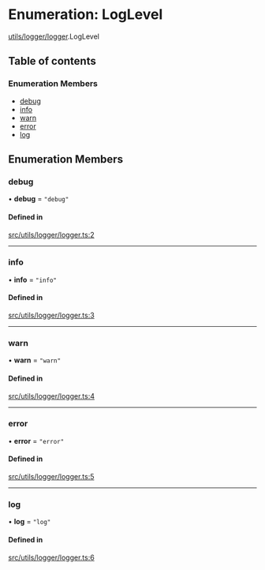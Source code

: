 # Enumeration: LogLevel

[utils/logger/logger](../modules/utils_logger_logger.md).LogLevel

## Table of contents

### Enumeration Members

- [debug](utils_logger_logger.LogLevel.md#debug)
- [info](utils_logger_logger.LogLevel.md#info)
- [warn](utils_logger_logger.LogLevel.md#warn)
- [error](utils_logger_logger.LogLevel.md#error)
- [log](utils_logger_logger.LogLevel.md#log)

## Enumeration Members

### debug

• **debug** = ``"debug"``

#### Defined in

[src/utils/logger/logger.ts:2](https://github.com/golemfactory/golem-js/blob/c28a1b0/src/utils/logger/logger.ts#L2)

___

### info

• **info** = ``"info"``

#### Defined in

[src/utils/logger/logger.ts:3](https://github.com/golemfactory/golem-js/blob/c28a1b0/src/utils/logger/logger.ts#L3)

___

### warn

• **warn** = ``"warn"``

#### Defined in

[src/utils/logger/logger.ts:4](https://github.com/golemfactory/golem-js/blob/c28a1b0/src/utils/logger/logger.ts#L4)

___

### error

• **error** = ``"error"``

#### Defined in

[src/utils/logger/logger.ts:5](https://github.com/golemfactory/golem-js/blob/c28a1b0/src/utils/logger/logger.ts#L5)

___

### log

• **log** = ``"log"``

#### Defined in

[src/utils/logger/logger.ts:6](https://github.com/golemfactory/golem-js/blob/c28a1b0/src/utils/logger/logger.ts#L6)
